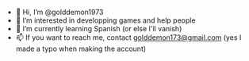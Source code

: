 - 👋 Hi, I’m @golddemon1973
- 👀 I’m interested in developping games and help people
- 🌱 I’m currently learning Spanish (or else I'll vanish)
- 📫 If you want to reach me, contact golddemon173@gmail.com (yes I made a typo when making the account)

<!---
golddemon1973/golddemon1973 is a ✨ special ✨ repository because its `README.md` (this file) appears on your GitHub profile.
You can click the Preview link to take a look at your changes.
--->
